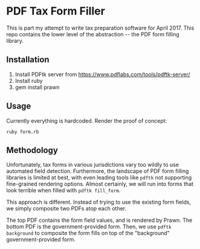 PDF Tax Form Filler
==================

This is part my attempt to write tax preparation software for April 2017. This
repo contains the lower level of the abstraction -- the PDF form filling
library.

Installation
---------------
1. Install PDFtk server from https://www.pdflabs.com/tools/pdftk-server/
2. Install ruby
3. gem install prawn

Usage
---------------
Currently everything is hardcoded. Render the proof of concept:

```
ruby form.rb
```

Methodology
---------------
Unfortunately, tax forms in various jurisdictions vary too wildly to use
automated field detection. Furthermore, the landscape of PDF form filling
libraries is limited at best, with even leading tools like `pdftk` not
supporting fine-grained rendering options. Almost certainly, we will run into
forms that look terrible when filled with `pdftk fill_form`.

This approach is different. Instead of trying to use the existing form fields,
we simply composite two PDFs atop each other.

The top PDF contains the form field values, and is rendered by Prawn. The bottom
PDF is the government-provided form. Then, we use `pdftk background` to
composite the form fills on top of the "background" government-provided form.
